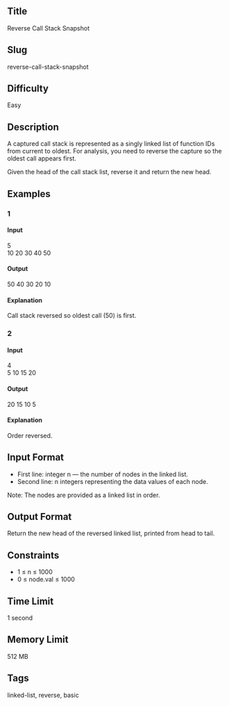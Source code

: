 ## Title  
Reverse Call Stack Snapshot  

## Slug  
reverse-call-stack-snapshot  

## Difficulty  
Easy  

## Description  

A captured call stack is represented as a singly linked list of function IDs from current to oldest. For analysis, you need to reverse the capture so the oldest call appears first.  

Given the head of the call stack list, reverse it and return the new head.  


## Examples  

### 1  

#### Input  
5  
10 20 30 40 50  

#### Output  
50 40 30 20 10  

#### Explanation  
Call stack reversed so oldest call (50) is first.  


### 2  

#### Input  
4  
5 10 15 20  

#### Output  
20 15 10 5  

#### Explanation  
Order reversed.  


## Input Format  
- First line: integer n — the number of nodes in the linked list.  
- Second line: n integers representing the data values of each node.  

Note: The nodes are provided as a linked list in order.  


## Output Format  
Return the new head of the reversed linked list, printed from head to tail.  


## Constraints  
- 1 ≤ n ≤ 1000  
- 0 ≤ node.val ≤ 1000  


## Time Limit  
1 second  

## Memory Limit  
512 MB  


## Tags  
linked-list, reverse, basic
